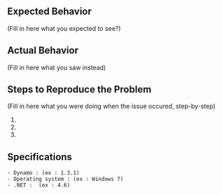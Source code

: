 ## Expected Behavior

(Fill in here what you expected to see?)

## Actual Behavior

(Fill in here what you saw instead)

## Steps to Reproduce the Problem

(Fill in here what you were doing when the issue occured, step-by-step)

  1.
  2.
  3.

## Specifications

    - Dynamo : (ex : 1.3.1)
    - Operating system : (ex : Windows 7)   
    - .NET :  (ex : 4.6)